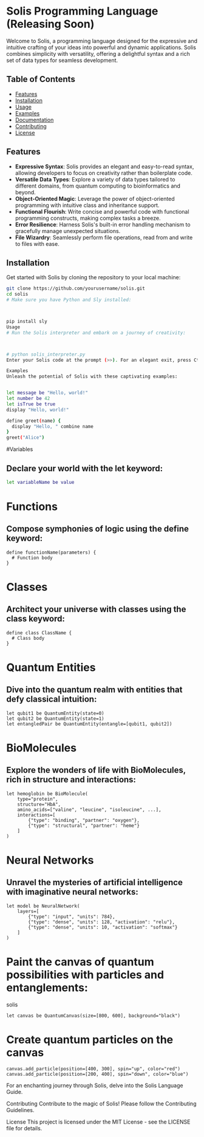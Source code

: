 # Solis Programming Language (Releasing Soon)

Welcome to Solis, a programming language designed for the expressive and intuitive crafting of your ideas into powerful and dynamic applications. Solis combines simplicity with versatility, offering a delightful syntax and a rich set of data types for seamless development.

## Table of Contents

- [Features](#features)
- [Installation](#installation)
- [Usage](#usage)
- [Examples](#examples)
- [Documentation](#documentation)
- [Contributing](#contributing)
- [License](#license)

## Features

- **Expressive Syntax**: Solis provides an elegant and easy-to-read syntax, allowing developers to focus on creativity rather than boilerplate code.
- **Versatile Data Types**: Explore a variety of data types tailored to different domains, from quantum computing to bioinformatics and beyond.
- **Object-Oriented Magic**: Leverage the power of object-oriented programming with intuitive class and inheritance support.
- **Functional Flourish**: Write concise and powerful code with functional programming constructs, making complex tasks a breeze.
- **Error Resilience**: Harness Solis's built-in error handling mechanism to gracefully manage unexpected situations.
- **File Wizardry**: Seamlessly perform file operations, read from and write to files with ease.

## Installation

Get started with Solis by cloning the repository to your local machine:

```bash
git clone https://github.com/yourusername/solis.git
cd solis
# Make sure you have Python and Sly installed:



pip install sly
Usage
# Run the Solis interpreter and embark on a journey of creativity:



# python solis_interpreter.py
Enter your Solis code at the prompt (>>). For an elegant exit, press Ctrl+C.

Examples
Unleash the potential of Solis with these captivating examples:


let message be "Hello, world!"
let number be 42
let isTrue be true
display "Hello, world!"

define greet(name) {
  display "Hello, " combine name
}
greet("Alice")
```

#Variables
## Declare your world with the let keyword:
```bash
let variableName be value
```
# Functions
## Compose symphonies of logic using the define keyword:


```
define functionName(parameters) {
  # Function body
}
```
# Classes
## Architect your universe with classes using the class keyword:

```
define class ClassName {
  # Class body
}
```
# Quantum Entities
## Dive into the quantum realm with entities that defy classical intuition:

```
let qubit1 be QuantumEntity(state=0)
let qubit2 be QuantumEntity(state=1)
let entangledPair be QuantumEntity(entangle=[qubit1, qubit2])
```
# BioMolecules
## Explore the wonders of life with BioMolecules, rich in structure and interactions:


```
let hemoglobin be BioMolecule(
    type="protein",
    structure="HbA",
    amino_acids=["valine", "leucine", "isoleucine", ...],
    interactions=[
        {"type": "binding", "partner": "oxygen"},
        {"type": "structural", "partner": "heme"}
    ]
)
```
# Neural Networks
## Unravel the mysteries of artificial intelligence with imaginative neural networks:


```
let model be NeuralNetwork(
    layers=[
        {"type": "input", "units": 784},
        {"type": "dense", "units": 128, "activation": "relu"},
        {"type": "dense", "units": 10, "activation": "softmax"}
    ]
)
```
# Paint the canvas of quantum possibilities with particles and entanglements:

solis
```
let canvas be QuantumCanvas(size=[800, 600], background="black")
```
# Create quantum particles on the canvas
```
canvas.add_particle(position=[400, 300], spin="up", color="red")
canvas.add_particle(position=[200, 400], spin="down", color="blue")

```
For an enchanting journey through Solis, delve into the Solis Language Guide.

Contributing
Contribute to the magic of Solis! Please follow the Contributing Guidelines.

License
This project is licensed under the MIT License - see the LICENSE file for details.



